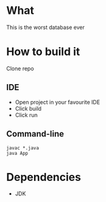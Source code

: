 # What

This is the worst database ever

# How to build it

Clone repo

## IDE 

 * Open project in your favourite IDE
 * Click build
 * Click run

## Command-line 

```
javac *.java
java App
```

# Dependencies

 * JDK